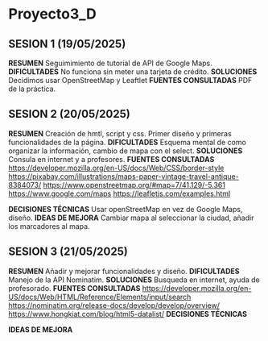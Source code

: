 # Proyecto3_D
## SESION 1 (19/05/2025)
**RESUMEN**
Seguimimiento de tutorial de API de Google Maps.
**DIFICULTADES**
No funciona sin meter una tarjeta de crédito.
**SOLUCIONES**
Decidimos usar OpenStreetMap y Leaftlet
**FUENTES CONSULTADAS**
PDF de la práctica.

## SESION 2 (20/05/2025)
**RESUMEN**
Creación de hmtl, script y css. Primer diseño y primeras funcionalidades de la página.
**DIFICULTADES**
Esquema mental de como organizar la información, cambio de mapa con el select.
**SOLUCIONES**
Consula en internet y a profesores.
**FUENTES CONSULTADAS**
https://developer.mozilla.org/en-US/docs/Web/CSS/border-style
https://pixabay.com/illustrations/maps-paper-vintage-travel-antique-8384073/
https://www.openstreetmap.org/#map=7/41.129/-5.361
https://www.google.com/maps
https://leafletjs.com/examples.html

**DECISIONES TÉCNICAS**
Usar openStreetMap en vez de Google Maps, diseño.
**IDEAS DE MEJORA**
Cambiar mapa al seleccionar la ciudad, añadir los marcadores al mapa.

## SESION 3 (21/05/2025)
**RESUMEN**
Añadir y mejorar funcionalidades y diseño. 
**DIFICULTADES**
Manejo de la API Nominatim.
**SOLUCIONES**
Busqueda en internet, ayuda de profesorado.
**FUENTES CONSULTADAS**
https://developer.mozilla.org/en-US/docs/Web/HTML/Reference/Elements/input/search
https://nominatim.org/release-docs/develop/develop/overview/
https://www.hongkiat.com/blog/html5-datalist/
**DECISIONES TÉCNICAS**

**IDEAS DE MEJORA**
